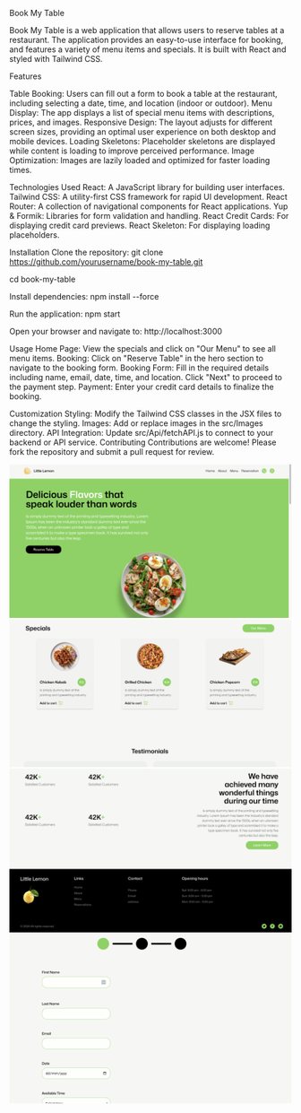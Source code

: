 
Book My Table

Book My Table is a web application that allows users to reserve tables at a restaurant. The application provides an easy-to-use interface for booking, and features a variety of menu items and specials. It is built with React and styled with Tailwind CSS.

Features

Table Booking: Users can fill out a form to book a table at the restaurant, including selecting a date, time, and location (indoor or outdoor).
Menu Display: The app displays a list of special menu items with descriptions, prices, and images.
Responsive Design: The layout adjusts for different screen sizes, providing an optimal user experience on both desktop and mobile devices.
Loading Skeletons: Placeholder skeletons are displayed while content is loading to improve perceived performance.
Image Optimization: Images are lazily loaded and optimized for faster loading times.


Technologies Used
React: A JavaScript library for building user interfaces.
Tailwind CSS: A utility-first CSS framework for rapid UI development.
React Router: A collection of navigational components for React applications.
Yup & Formik: Libraries for form validation and handling.
React Credit Cards: For displaying credit card previews.
React Skeleton: For displaying loading placeholders.

Installation
Clone the repository:
git clone https://github.com/yourusername/book-my-table.git

cd book-my-table

Install dependencies:
npm install --force


Run the application:
npm start

Open your browser and navigate to:
http://localhost:3000

Usage
Home Page: View the specials and click on "Our Menu" to see all menu items.
Booking: Click on "Reserve Table" in the hero section to navigate to the booking form.
Booking Form: Fill in the required details including name, email, date, time, and location. Click "Next" to proceed to the payment step.
Payment: Enter your credit card details to finalize the booking.

Customization
Styling: Modify the Tailwind CSS classes in the JSX files to change the styling.
Images: Add or replace images in the src/Images directory.
API Integration: Update src/Api/fetchAPI.js to connect to your backend or API service.
Contributing
Contributions are welcome! Please fork the repository and submit a pull request for review.

![Alt text](image.png)
![Alt text](image-1.png)
![Alt text](image-2.png)
![Alt text](image-3.png)

